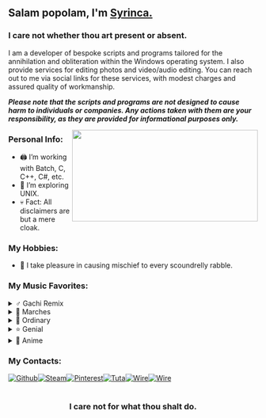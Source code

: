 ## Salam popolam, I'm [Syrinca.](https://syrinca.github.io/)

### I care not whether thou art present or absent.

I am a developer of bespoke scripts and programs tailored for the annihilation and obliteration within the Windows operating system. I also provide services for editing photos and video/audio editing. You can reach out to me via social links for these services, with modest charges and assured quality of workmanship.

***Please note that the scripts and programs are not designed to cause harm to individuals or companies. Any actions taken with them are your responsibility, as they are provided for informational purposes only.***

<img align="right" height="185" width="375" alt="" src="https://github-readme-stats.vercel.app/api/top-langs/?username=Syrinca&layout=compact" />

### Personal Info:

- 🖨 I’m working with Batch, C, C++, C#, etc.
- 🧮 I’m exploring UNIX.
- 💀 Fact: All disclaimers are but a mere cloak.

### My Hobbies:

- 🚯 I take pleasure in causing mischief to every scoundrelly rabble.

### My Music Favorites:

<details>
  <summary>♂️ Gachi Remix</summary>
  <ul>
    <li><a href="https://www.youtube.com/watch?v=7Oq6im5CaY8">adaptive strike</a></li>
    <li><a href="https://www.youtube.com/watch?v=sJ2Z93BFROM">Бабы</a></li>
    <li><a href="https://www.youtube.com/watch?v=yaX9nNwdVn4">HARD DRIVE</a></li>
    <li><a href="https://www.youtube.com/watch?v=POb02mjj2zE">Юность в сапогах</a></li>
    <li><a href="https://www.youtube.com/watch?v=sIn5kqjVsfM">Gangnam Style</a></li>
    <li><a href="https://www.youtube.com/watch?v=4EKtjx4AAoQ">Снова Я Напиваюсь</a></li>
    <li><a href="https://www.youtube.com/watch?v=p0YOYjHLvaY">Быстро</a></li>
    <li><a href="https://www.youtube.com/watch?v=OsIcXvhtRxk">Дико тусим</a></li>
    <li><a href="https://www.youtube.com/watch?v=E6-lxB4G814">Прорвёмся! (опера)</a></li>
  </ul>
</details>
    <details>
  <summary>🥁 Marches</summary>
  <ul>
    <li><a href="https://www.youtube.com/watch?v=yWq-2tld57o">Song of the Defenders of Moscow</a></li>
    <li><a href="https://www.youtube.com/watch?v=FdXIGQjnc0M">Тревожный марш</a></li>
    <li><a href="https://www.youtube.com/watch?v=NIDJTHqY7mI">Panteri</a></li>
    <li><a href="https://www.youtube.com/watch?v=yRGgl9KT9rE">Bosanska Artiljerija</a></li>
  </ul>
</details>
    <details>
  <summary>🎵 Ordinary</summary>
  <ul>
    <li><a href="https://www.youtube.com/watch?v=ww9hZfgC2d8">머리어깨무릎발 (H.S.K.T.)</a></li>
    <li><a href="https://www.youtube.com/watch?v=TbsBEb1ZxWA">Lone Digger</a></li>
  </ul>
</details>
    <details>
  <summary>⭐ Genial</summary>
  <ul>
    <li><a href="https://www.youtube.com/watch?v=6g5ANGOB2dI">The Bottom 2</a></li>
    <li><a href="https://www.youtube.com/watch?v=z68TX6cyS6w">Red Sun In The Sky (Phonk Remix)</a></li>
    <li><a href="https://www.youtube.com/watch?v=0V0-I-vNmNQ">Малый ПОСОСИ</a></li>
  </ul>
</details>
    <details>
  <summary>🗾 Anime</summary>
  <ul>
    <li><a href="https://www.youtube.com/watch?v=ofs6L8xNs5k">猫祭り</a></li>
    <li><a href="https://www.youtube.com/watch?v=ANp0qch3XVM">ダダダダ天使</a></li>
    <li><a href="https://www.youtube.com/watch?v=OJXi5BvR_DU">Take Me!</a></li>
    <li><a href="https://www.youtube.com/watch?v=DJfg39WkMvE">Blend W</a></li>
  </ul>
</details>

  ### My Contacts:
<p><a href="https://github.com/Syrinca" target="_blank"><img alt="Github" src="https://img.shields.io/badge/GitHub-%2312100E.svg?&style=for-the-badge&logo=Github&logoColor=white" /></a><a href="https://steamcommunity.com/id/syrinca/" target="_blank"><img alt="Steam" src="https://img.shields.io/badge/steam-%23000000.svg?style=for-the-badge&logo=steam&logoColor=white" /></a><a href="https://pinterest.com/syrincaofficial" target="_blank"><img alt="Pinterest" src="https://img.shields.io/badge/Pinterest-%23E60023.svg?style=for-the-badge&logo=Pinterest&logoColor=white" /></a><a href="mailto:syrinca@tuta.io" target="_blank"><img alt="Tuta" src="https://img.shields.io/badge/Tutanota-840010?style=for-the-badge&logo=Tutanota&logoColor=white" /></a><a href="https://account.wire.com/user-profile/?id=94302493-c3b9-48ef-a171-94492cdbafc8" target="_blank"><img alt="Wire" src="https://img.shields.io/badge/Wire-B71C1C?style=for-the-badge&logo=wire&logoColor=white" /></a><a href="https://stackoverflow.com/users/24042057/syrinca" target="_blank"><img alt="Wire" src="https://img.shields.io/badge/-Stackoverflow-FE7A16?style=for-the-badge&logo=stack-overflow&logoColor=white" /></a></p>
    
#

<div align="center">

### I care not for what thou shalt do.

</div>
